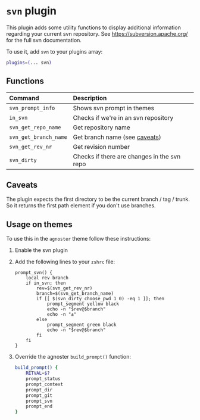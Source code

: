 # `svn` plugin

This plugin adds some utility functions to display additional information regarding your current svn repository.
See https://subversion.apache.org/ for the full svn documentation.

To use it, add `svn` to your plugins array:

```zsh
plugins=(... svn)
```

## Functions

| Command               | Description                                 |
|:----------------------|:--------------------------------------------|
| `svn_prompt_info`     | Shows svn prompt in themes                  |
| `in_svn`              | Checks if we're in an svn repository        |
| `svn_get_repo_name`   | Get repository name                         |
| `svn_get_branch_name` | Get branch name (see [caveats](#caveats))   |
| `svn_get_rev_nr`      | Get revision number                         |
| `svn_dirty`           | Checks if there are changes in the svn repo |

## Caveats

The plugin expects the first directory to be the current branch / tag / trunk. So it returns the first path element if
you don't use branches.

## Usage on themes

To use this in the `agnoster` theme follow these instructions:

1. Enable the svn plugin

2. Add the following lines to your `zshrc` file:

    ```shell
    prompt_svn() {
        local rev branch
        if in_svn; then
            rev=$(svn_get_rev_nr)
            branch=$(svn_get_branch_name)
            if [[ $(svn_dirty_choose_pwd 1 0) -eq 1 ]]; then
                prompt_segment yellow black
                echo -n "$rev@$branch"
                echo -n "±"
            else
                prompt_segment green black
                echo -n "$rev@$branch"
            fi
        fi
    }
    ```

3. Override the agnoster `build_prompt()` function:

    ```zsh
    build_prompt() {
        RETVAL=$?
        prompt_status
        prompt_context
        prompt_dir
        prompt_git
        prompt_svn
        prompt_end
    }
    ```

